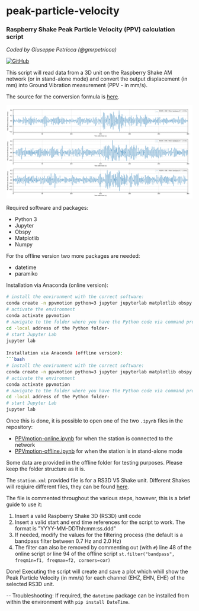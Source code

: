 # peak-particle-velocity
### Raspberry Shake Peak Particle Velocity (PPV) calculation script

*Coded by Giuseppe Petricca (@gmrpetricca)*

[![GitHub](https://img.shields.io/github/license/raspishake/rsudp)](https://github.com/raspishake/rsudp/blob/master/LICENSE)

This script will read data from a 3D unit on the Raspberry Shake AM network (or in stand-alone mode) and convert the output displacement (in mm) into Ground Vibration measurement (PPV - in mm/s). 

The source for the conversion formula is [here](https://www.castlegroup.co.uk/guidance/ground-vibration/ground-vibration/).

![Example output](img/PPVMotion_R55F8.png)

Required software and packages:
- Python 3
- Jupyter
- Obspy
- Matplotlib
- Numpy

For the offline version two more packages are needed:
- datetime
- paramiko

Installation via Anaconda (online version):
```bash
# install the environment with the correct software:
conda create -n ppvmotion python=3 jupyter jupyterlab matplotlib obspy numpy
# activate the environment
conda activate ppvmotion
# navigate to the folder where you have the Python code via command prompt
cd -local address of the Python folder-
# start Jupyter Lab
jupyter lab

Installation via Anaconda (offline version):
```bash
# install the environment with the correct software:
conda create -n ppvmotion python=3 jupyter jupyterlab matplotlib obspy numpy paramiko
# activate the environment
conda activate ppvmotion
# navigate to the folder where you have the Python code via command prompt
cd -local address of the Python folder-
# start Jupyter Lab
jupyter lab
```

Once this is done, it is possible to open one of the two `.ipynb` files in the repository: 
- [PPVmotion-online.ipynb](online/PPVmotion-online.ipynb) for when the station is connected to the network
- [PPVmotion-offline.ipynb](offline/PPVmotion-offline.ipynb) for when the station is in stand-alone mode

Some data are provided in the offline folder for testing purposes. Please keep the folder structure as it is.

The ```station.xml``` provided file is for a RS3D V5 Shake unit. Different Shakes will reqiuire different files, they can be found [here](https://manual.raspberryshake.org/metadata.html#templates-for-manual-metadata-generation).

The file is commented throughout the various steps, however, this is a brief guide to use it: 

1. Insert a valid Raspberry Shake 3D (RS3D) unit code
2. Insert a valid start and end time references for the script to work. The format is "YYYY-MM-DDThh:mm:ss.ddd"
3. If needed, modify the values for the filtering process (the default is a bandpass filter between 0.7 Hz and 2.0 Hz)
4. The filter can also be removed by commenting out (with ```#```) line 48 of the online script or line 94 of the offline script ```st.filter("bandpass", freqmin=f1, freqmax=f2, corners=cor)```

Done! Executing the script will create and save a plot which whill show the Peak Particle Velocity (in mm/s) for each channel (EHZ, EHN, EHE) of the selected RS3D unit.

-- Troubleshooting: 
If required, the ```datetime``` package can be installed from within the environment with ```pip install DateTime```.
